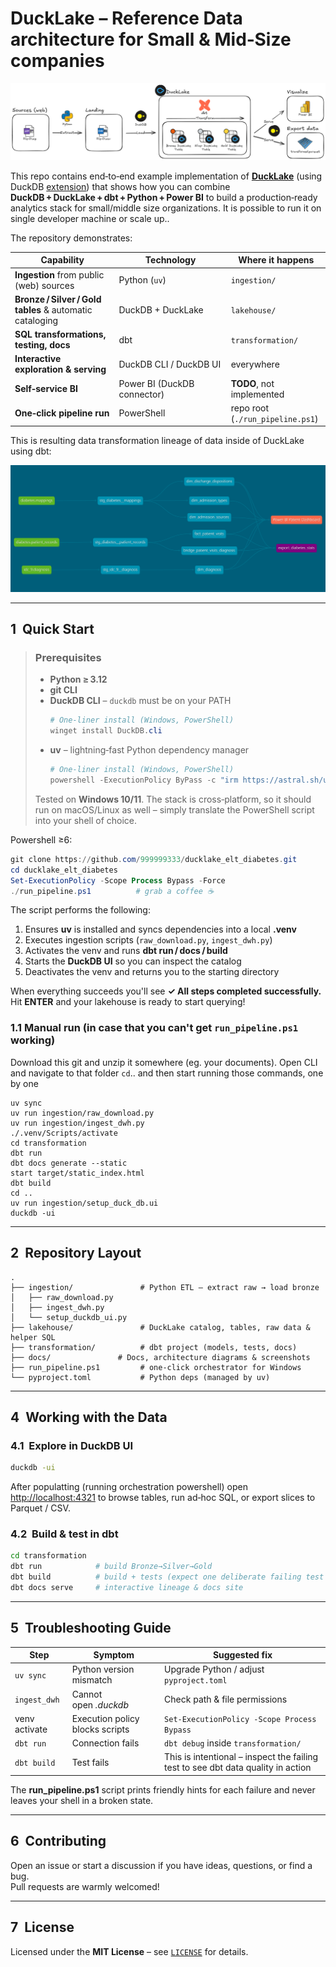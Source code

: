 # DuckLake – Reference Data architecture for Small & Mid‑Size companies

![DuckLake architecture diagram](docs/imgs/ducklake_architexture.excalidraw.png)

This repo contains end‑to‑end example implementation of [**DuckLake**](https://ducklake.select/) (using DuckDB [extension](https://duckdb.org/docs/stable/core_extensions/ducklake.html)) that shows how you can combine  
**DuckDB + DuckLake + dbt + Python + Power BI** to build a production‑ready analytics stack for small/middle size organizations. It is possible to run it on single developer machine or scale up..

The repository demonstrates:

| Capability | Technology | Where it happens |
|------------|------------|------------------|
| **Ingestion** from public (web) sources | Python (`uv`) | `ingestion/` |
| **Bronze / Silver / Gold tables** & automatic cataloging | DuckDB + DuckLake | `lakehouse/` |
| **SQL transformations, testing, docs** | dbt | `transformation/` |
| **Interactive exploration & serving** | DuckDB CLI / DuckDB UI | everywhere |
| **Self‑service BI** | Power BI (DuckDB connector) | **TODO**, not implemented |
| **One‑click pipeline run** | PowerShell  | repo root (`./run_pipeline.ps1`) |

This is resulting data transformation lineage of data inside of DuckLake using dbt:

![dbt lineage](docs/imgs/dbt_lineage.png)

---

## 1  Quick Start

> ### Prerequisites  
> * **Python ≥ 3.12**  
> * **git CLI** 
> * **DuckDB CLI** – `duckdb` must be on your PATH
>   ```powershell
>   # One‑liner install (Windows, PowerShell)
>   winget install DuckDB.cli
>   ```   
> * **uv** – lightning‑fast Python dependency manager  
>   ```powershell
>   # One‑liner install (Windows, PowerShell)
>   powershell -ExecutionPolicy ByPass -c "irm https://astral.sh/uv/install.ps1 | iex"
>   ```  
>   
> Tested on **Windows 10/11**. The stack is cross‑platform, so it should run on macOS/Linux as well – simply translate the PowerShell script into your shell of choice.

Powershell ≥6:
```powershell
git clone https://github.com/999999333/ducklake_elt_diabetes.git
cd ducklake_elt_diabetes
Set-ExecutionPolicy -Scope Process Bypass -Force
./run_pipeline.ps1          # grab a coffee ☕
```

The script performs the following:

1. Ensures **uv** is installed and syncs dependencies into a local **.venv**  
2. Executes ingestion scripts (`raw_download.py`, `ingest_dwh.py`)  
3. Activates the venv and runs **dbt run / docs / build**  
4. Starts the **DuckDB UI** so you can inspect the catalog  
5. Deactivates the venv and returns you to the starting directory  

When everything succeeds you'll see **✓ All steps completed successfully.**  
Hit **ENTER** and your lakehouse is ready to start querying!

### 1.1 Manual run (in case that you can't get `run_pipeline.ps1` working)
Download this git and unzip it somewhere (eg. your documents). Open CLI and navigate to that folder `cd`.. and then start running those commands, one by one 
```
uv sync
uv run ingestion/raw_download.py
uv run ingestion/ingest_dwh.py
./.venv/Scripts/activate
cd transformation
dbt run
dbt docs generate --static
start target/static_index.html
dbt build
cd ..
uv run ingestion/setup_duck_db.ui
duckdb -ui
```
---

## 2  Repository Layout

```
.
├── ingestion/               # Python ETL – extract raw → load bronze
│   ├── raw_download.py
│   ├── ingest_dwh.py
│   └── setup_duckdb_ui.py
├── lakehouse/               # DuckLake catalog, tables, raw data & helper SQL
├── transformation/          # dbt project (models, tests, docs)
├── docs/               # Docs, architecture diagrams & screenshots
├── run_pipeline.ps1         # one‑click orchestrator for Windows
└── pyproject.toml           # Python deps (managed by uv)
```

---


## 4  Working with the Data

### 4.1  Explore in DuckDB UI
```bash
duckdb -ui
```
After populatting (running orchestration powershell) open <http://localhost:4321> to browse tables, run ad‑hoc SQL, or export slices to Parquet / CSV.

### 4.2  Build & test in dbt
```bash
cd transformation
dbt run            # build Bronze→Silver→Gold
dbt build          # build + tests (expect one deliberate failing test 🙂)
dbt docs serve     # interactive lineage & docs site
```

---

## 5  Troubleshooting Guide

| Step         | Symptom                              | Suggested fix |
|--------------|--------------------------------------|---------------|
| `uv sync`    | Python version mismatch              | Upgrade Python / adjust `pyproject.toml` |
| `ingest_dwh` | Cannot open *.duckdb*                | Check path & file permissions |
| venv activate| Execution policy blocks scripts      | `Set-ExecutionPolicy -Scope Process Bypass` |
| `dbt run`    | Connection fails                     | `dbt debug` inside `transformation/` |
| `dbt build`  | Test fails                           | This is intentional – inspect the failing test to see dbt data quality in action |

The **run_pipeline.ps1** script prints friendly hints for each failure and never leaves your shell in a broken state.

---

## 6  Contributing

Open an issue or start a discussion if you have ideas, questions, or find a bug.  
Pull requests are warmly welcomed!

---

## 7  License

Licensed under the **MIT License** – see [`LICENSE`](LICENSE) for details.